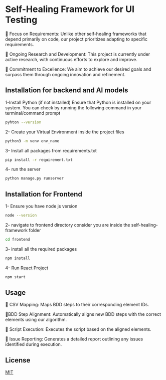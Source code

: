 # Self-Healing Framework for UI Testing

📌 Focus on Requirements: Unlike other self-healing frameworks that depend primarily on code, our project prioritizes adapting to specific requirements.

📌 Ongoing Research and Development: This project is currently under active research, with continuous efforts to explore and improve.

📌 Commitment to Excellence: We aim to achieve our desired goals and surpass them through ongoing innovation and refinement.


## Installation for backend and AI models

1-Install Python (if not installed)
Ensure that Python is installed on your system. You can check by running the following command in your terminal/command prompt
 
```bash
pyhton --version
```

2- Create your Virtual Environment inside the project files 
```bash
python3 -m venv env_name

```

3- Install all packages from requirements.txt
```bash
pip install -r requirement.txt 
```

4- run the server 

``` bash
python manage.py runserver

```

## Installation for Frontend 

1- Ensure you have node js version
```bash
node --version
```

2- navigate to frontend directory
consider you are inside the self-healing-framework folder 
```bash
cd frontend
```

3- install all the required packages

```bash
npm install
```

4- Run React Project 
```bash
npm start
```


## Usage

🎯 CSV Mapping: Maps BDD steps to their corresponding element IDs.

🎯BDD Step Alignment: Automatically aligns new BDD steps with the correct elements using our algorithm.

🎯 Script Execution: Executes the script based on the aligned elements.

🎯 Issue Reporting: Generates a detailed report outlining any issues identified during execution.

## License

[MIT](https://choosealicense.com/licenses/mit/)
